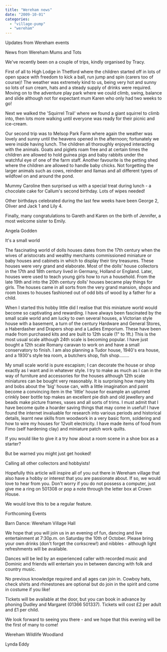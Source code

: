 ```yaml
---
title: "Wereham news"
date: "2009-10-01"
categories: 
  - "village-pump"
  - "wereham"
---
```


Updates from Wereham events

News from Wereham Mums and Tots

We've recently been on a couple of trips, kindly organised by Tracy.

First of all to High Lodge in Thetford where the children started off in lots of open space with freedom to kick a ball, run jump and spin (carers too of course)! The weather was extremely kind to us, being very hot and sunny so lots of sun cream, hats and a steady supply of drinks were required. Moving on to the adventure play park where we could climb, swing, balance and slide although not for expectant mum Karen who only had two weeks to go!

Next we walked the 'Squirrel Trail' where we found a giant squirrel to climb into, then lots more walking until everyone was ready for their picnic and ice-cream.

Our second trip was to Melsop Park Farm where again the weather was lovely and sunny until the heavens opened in the afternoon; fortunately we were inside having lunch. The children all thoroughly enjoyed interacting with the animals. Goats and piglets roam free and at certain times the children are allowed to hold guinea pigs and baby rabbits under the watchful eye of one of the farm staff. Another favourite is the petting shed where the children are allowed to handle baby chicks. Not forgetting the larger animals such as cows, reindeer and llamas and all different types of wildfowl on and around the pond.

Mummy Caroline then surprised us with a special treat during lunch - a chocolate cake for Callum's second birthday. Lots of wipes needed!

Other birthdays celebrated during the last few weeks have been George 2, Oliver and Jack 1 and Lily 4.

Finally, many congratulations to Gareth and Karen on the birth of Jennifer, a most welcome sister to Emily.

Angela Godden

It's a small world

The fascinating world of dolls houses dates from the 17th century when the wives of aristocrats and wealthy merchants commissioned miniature or baby houses and cabinets in which to display their tiny treasures. These houses were very grand and elaborate. Most of the dolls' house collectors in the 17th and 18th century lived in Germany, Holland or England. Later, houses were used to teach young girls how to run a household. From the late 19th and into the 20th century dolls' houses became play things for girls. The houses came in all sorts from the very grand mansion, shops and room boxes to houses fashioned out of odd bits of wood by a father for a child.

When I started this hobby little did I realise that this miniature world would become so captivating and rewarding. I have always been fascinated by the small scale world and am lucky to own several houses, a Victorian style house with a basement, a turn of the century Hardware and General Stores, a Haberdasher and Drapers shop and a Ladies Emporium. These have been made from purchased kits and are built to 12th scale (1" to 1ft.) This is the most usual scale although 24th scale is becoming popular. I have just bought a 12th scale Romany caravan to work on and have a small conservatory to finish. I am also planning a Tudor house, 1940's era house, and a 1930's style tea room, a butchers shop, fish shop........

My small scale world is pure escapism; I can decorate the house or shop exactly as I want and in whatever style. I try to make as much as I can in the way of furniture and accessories for the houses although 12th scale miniatures can be bought very reasonably. It is surprising how many bits and bobs about the 'big' house can, with a little imagination and paint become a convincing item in the 'little' house for example an upturned crinkly beer bottle top makes an excellent pie dish and old jewellery and beads make picture frames, vases and all sorts of trims. I must admit that I have become quite a hoarder saving things that may come in useful! I have found the internet invaluable for research into various periods and historical details, learnt new skills from woodwork in a very basic form, soldering and how to wire my houses for 12volt electricity. I have made items of food from Fimo (self hardening clay) and miniature patch work quilts.

If you would like to give it a try how about a room scene in a shoe box as a starter?

But be warned you might just get hooked!

Calling all other collectors and hobbyists!

Hopefully this article will inspire all of you out there in Wereham village that also have a hobby or interest that you are passionate about. If so, we would love to hear from you. Don't worry if you do not possess a computer, just give me a ring on 501308 or pop a note through the letter box at Crown House.

We would love this to be a regular feature.

Forthcoming Events

Barn Dance: Wereham Village Hall

We hope that you will join us in an evening of fun, dancing and live entertainment at 7:30p.m. on Saturday the 10th of October. Please bring your own drinks (don't forget the corkscrew!) and nibbles - although light refreshments will be available.

Dances will be led by an experienced caller with recorded music and Dominic and friends will entertain you in between dancing with folk and country music.

No previous knowledge required and all ages can join in. Cowboy hats, check shirts and rhinestones are optional but do join in the spirit and come in costume if you like!

Tickets will be available at the door, but you can book in advance by phoning Dudley and Margaret (01366 501337). Tickets will cost £2 per adult and £1 per child.

We look forward to seeing you there - and we hope that this evening will be the first of many to come!

Wereham Wildlife Woodland

Lynda Eddy
